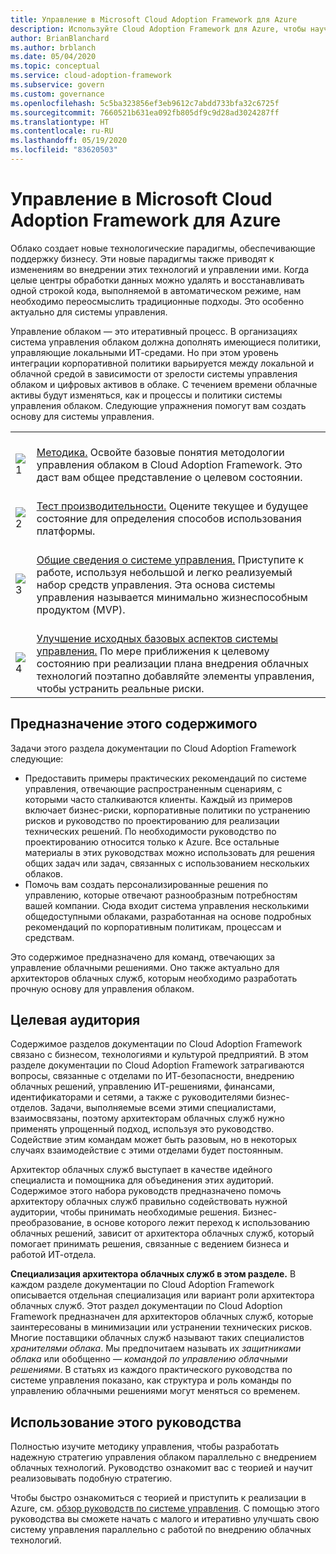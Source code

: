 ```yaml
---
title: Управление в Microsoft Cloud Adoption Framework для Azure
description: Используйте Cloud Adoption Framework для Azure, чтобы научиться оценивать существующие политики, создавать основу для системы управления и итеративно добавлять средства управления.
author: BrianBlanchard
ms.author: brblanch
ms.date: 05/04/2020
ms.topic: conceptual
ms.service: cloud-adoption-framework
ms.subservice: govern
ms.custom: governance
ms.openlocfilehash: 5c5ba323856ef3eb9612c7abdd733bfa32c6725f
ms.sourcegitcommit: 7660521b631ea092fb805df9c9d28ad3024287ff
ms.translationtype: HT
ms.contentlocale: ru-RU
ms.lasthandoff: 05/19/2020
ms.locfileid: "83620503"
---
```

# <a name="governance-in-the-microsoft-cloud-adoption-framework-for-azure"></a>Управление в Microsoft Cloud Adoption Framework для Azure

Облако создает новые технологические парадигмы, обеспечивающие поддержку бизнесу. Эти новые парадигмы также приводят к изменениям во внедрении этих технологий и управлении ими. Когда целые центры обработки данных можно удалять и восстанавливать одной строкой кода, выполняемой в автоматическом режиме, нам необходимо переосмыслить традиционные подходы. Это особенно актуально для системы управления.

Управление облаком — это итеративный процесс. В организациях система управления облаком должна дополнять имеющиеся политики, управляющие локальными ИТ-средами. Но при этом уровень интеграции корпоративной политики варьируется между локальной и облачной средой в зависимости от зрелости системы управления облаком и цифровых активов в облаке. С течением времени облачные активы будут изменяться, как и процессы и политики системы управления облаком. Следующие упражнения помогут вам создать основу для системы управления.

<!-- markdownlint-disable MD033 -->

| | |
|---|---|
| <br> ![1](../_images/icons/1.png) | <br> [Методика.](./methodology.md) Освойте базовые понятия методологии управления облаком в Cloud Adoption Framework. Это даст вам общее представление о целевом состоянии. |
| <br> ![2](../_images/icons/2.png) | <br> [Тест производительности.](./benchmark.md) Оцените текущее и будущее состояние для определения способов использования платформы. |
| <br> ![3](../_images/icons/3.png) | <br> [Общие сведения о системе управления.](./initial-foundation.md) Приступите к работе, используя небольшой и легко реализуемый набор средств управления. Эта основа системы управления называется минимально жизнеспособным продуктом (MVP).                                |
| <br> ![4](../_images/icons/4.png) | <br> [Улучшение исходных базовых аспектов системы управления.](./foundation-improvements.md) По мере приближения к целевому состоянию при реализации плана внедрения облачных технологий поэтапно добавляйте элементы управления, чтобы устранить реальные риски. |

## <a name="objective-of-this-content"></a>Предназначение этого содержимого

Задачи этого раздела документации по Cloud Adoption Framework следующие:

- Предоставить примеры практических рекомендаций по системе управления, отвечающие распространенным сценариям, с которыми часто сталкиваются клиенты. Каждый из примеров включает бизнес-риски, корпоративные политики по устранению рисков и руководство по проектированию для реализации технических решений. По необходимости руководство по проектированию относится только к Azure. Все остальные материалы в этих руководствах можно использовать для решения общих задач или задач, связанных с использованием нескольких облаков.
- Помочь вам создать персонализированные решения по управлению, которые отвечают разнообразным потребностям вашей компании. Сюда входит система управления несколькими общедоступными облаками, разработанная на основе подробных рекомендаций по корпоративным политикам, процессам и средствам.

Это содержимое предназначено для команд, отвечающих за управление облачными решениями. Оно также актуально для архитекторов облачных служб, которым необходимо разработать прочную основу для управления облаком.

## <a name="intended-audience"></a>Целевая аудитория

Содержимое разделов документации по Cloud Adoption Framework связано с бизнесом, технологиями и культурой предприятий. В этом разделе документации по Cloud Adoption Framework затрагиваются вопросы, связанные с отделами по ИТ-безопасности, внедрению облачных решений, управлению ИТ-решениями, финансами, идентификаторами и сетями, а также с руководителями бизнес-отделов. Задачи, выполняемые всеми этими специалистами, взаимосвязаны, поэтому архитекторам облачных служб нужно применять упрощенный подход, используя это руководство. Содействие этим командам может быть разовым, но в некоторых случаях взаимодействие с этими отделами будет постоянным.

Архитектор облачных служб выступает в качестве идейного специалиста и помощника для объединения этих аудиторий. Содержимое этого набора руководств предназначено помочь архитектору облачных служб правильно содействовать нужной аудитории, чтобы принимать необходимые решения. Бизнес-преобразование, в основе которого лежит переход к использованию облачных решений, зависит от архитектора облачных служб, который помогает принимать решения, связанные с ведением бизнеса и работой ИТ-отдела.

**Специализация архитектора облачных служб в этом разделе.** В каждом разделе документации по Cloud Adoption Framework описывается отдельная специализация или вариант роли архитектора облачных служб. Этот раздел документации по Cloud Adoption Framework предназначен для архитекторов облачных служб, которые заинтересованы в минимизации или устранении технических рисков. Многие поставщики облачных служб называют таких специалистов _хранителями облака_. Мы предпочитаем называть их _защитниками облака_ или обобщенно — _командой по управлению облачными решениями_. В статьях из каждого практического руководства по системе управления показано, как структура и роль команды по управлению облачными решениями могут меняться со временем.

## <a name="use-this-guide"></a>Использование этого руководства

Полностью изучите методику управления, чтобы разработать надежную стратегию управления облаком параллельно с внедрением облачных технологий. Руководство ознакомит вас с теорией и научит реализовывать подобную стратегию.

Чтобы быстро ознакомиться с теорией и приступить к реализации в Azure, см. [обзор руководств по системе управления](./guides/index.md). С помощью этого руководства вы сможете начать с малого и итеративно улучшать свою систему управления параллельно с работой по внедрению облачных технологий.
